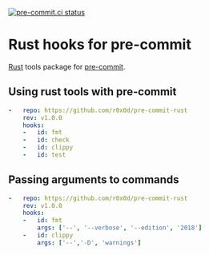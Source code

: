 [![pre-commit.ci status](https://results.pre-commit.ci/badge/github/r0x0d/pre-commit-rust/master.svg)](https://results.pre-commit.ci/latest/github/r0x0d/pre-commit-rust/master)

# Rust hooks for pre-commit

[Rust](https://www.rust-lang.org) tools package for [pre-commit](https://pre-commit.com).

## Using rust tools with pre-commit

```yaml
-   repo: https://github.com/r0x0d/pre-commit-rust
    rev: v1.0.0
    hooks:
    -   id: fmt
    -   id: check
    -   id: clippy
    -   id: test
```

## Passing arguments to commands

```yaml
-   repo: https://github.com/r0x0d/pre-commit-rust
    rev: v1.0.0
    hooks:
    -   id: fmt
        args: ['--', '--verbose', '--edition', '2018']
    -   id: clippy
        args: ['--','-D', 'warnings']
```
